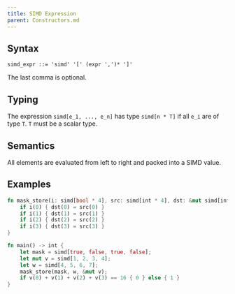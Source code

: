 ```yaml
---
title: SIMD Expression
parent: Constructors.md
---
```


## Syntax

```
simd_expr ::= 'simd' '[' (expr ',')* ']'
```

The last comma is optional.

## Typing

The expression ```simd[e_1, ..., e_n]``` has type ```simd[n * T]``` if all ```e_i``` are of type ```T```. 
```T``` must be a scalar type.

## Semantics

All elements are evaluated from left to right and packed into a SIMD value.

## Examples

```rust
fn mask_store(i: simd[bool * 4], src: simd[int * 4], dst: &mut simd[int * 4]) -> () {
    if i(0) { dst(0) = src(0) }
    if i(1) { dst(1) = src(1) }
    if i(2) { dst(2) = src(2) }
    if i(3) { dst(3) = src(3) }
}

fn main() -> int {
    let mask = simd[true, false, true, false];
    let mut v = simd[1, 2, 3, 4];
    let w = simd[4, 5, 6, 7];
    mask_store(mask, w, &mut v);
    if v(0) + v(1) + v(2) + v(3) == 16 { 0 } else { 1 }
}
```
